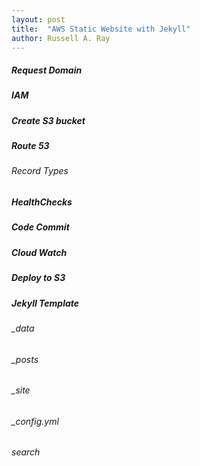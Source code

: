 ```yaml
---
layout: post
title:  "AWS Static Website with Jekyll"
author: Russell A. Ray
---
```



<h5> Request Domain</h5>

<h5>IAM</h5>

<h5>Create S3 bucket</h5>

<h5>Route 53</h5>
<h6>Record Types</h6>

<h5>HealthChecks </h5>

<h5>Code Commit</h5>

<h5>Cloud Watch</h5>

<h5>Deploy to S3</h5>

<h5>Jekyll Template</h5>

<h6>_data</h6>

<h6>_posts</h6>

<h6>_site</h6>

<h6>_config.yml</h6>

<h6>search</h6>